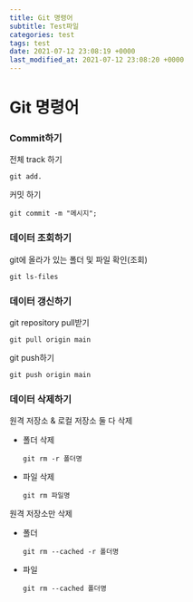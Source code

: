 ```yaml
---
title: Git 명령어
subtitle: Test파일
categories: test
tags: test
date: 2021-07-12 23:08:19 +0000
last_modified_at: 2021-07-12 23:08:20 +0000
---
```

# Git 명령어

### Commit하기

전체 track 하기

`git add.`

커밋 하기 

`git commit -m "메시지";`

### 데이터 조회하기

git에 올라가 있는 폴더 및 파일 확인(조회)

`git ls-files`

### 데이터 갱신하기

git repository pull받기

`git pull origin main`

git push하기

`git push origin main`

### 데이터 삭제하기

원격 저장소 & 로컬 저장소  둘 다 삭제

- 폴더 삭제

    `git rm -r 폴더명`

- 파일 삭제

    `git rm 파일명`

원격 저장소만 삭제

- 폴더

    `git rm --cached -r 폴더명`

- 파일

    `git rm --cached 폴더명`

[](https://mungto.tistory.com/187)